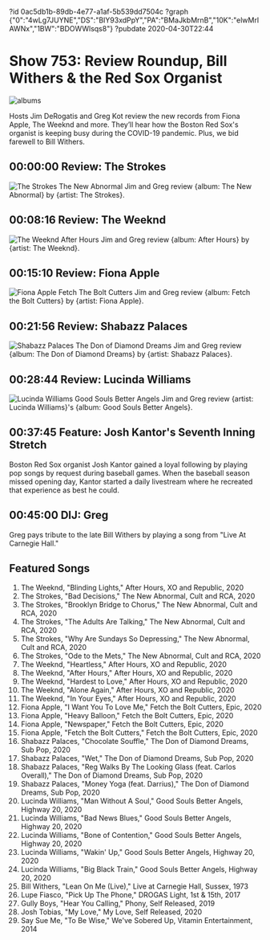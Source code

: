 ?id 0ac5db1b-89db-4e77-a1af-5b539dd7504c
?graph {"0":"4wLg7JUYNE","DS":"BIY93xdPpY","PA":"BMaJkbMrnB","10K":"elwMrlAWNx","1BW":"BDOWWlsqs8"}
?pubdate 2020-04-30T22:44
# Show 753: Review Roundup, Bill Withers & the Red Sox Organist
![albums](https://api.wbez.org/v2/images/39657081-17ee-4f2c-b434-585090ec5568.jpg?width=960&height=378&mode=ASPECT_WIDTH)

Hosts Jim DeRogatis and Greg Kot review the new records from Fiona Apple, The Weeknd and more. They’ll hear how the Boston Red Sox's organist is keeping busy during the COVID-19 pandemic. Plus, we bid farewell to Bill Withers.

## 00:00:00 Review: The Strokes

![The Strokes The New Abnormal](https://static.soundopinions.org/assets/753/01.jpg)
Jim and Greg review {album: The New Abnormal} by {artist: The Strokes}.

## 00:08:16 Review: The Weeknd

![The Weeknd After Hours](https://static.soundopinions.org/assets/753/DS12.jpg)
Jim and Greg review {album: After Hours} by {artist: The Weeknd}.

## 00:15:10 Review: Fiona Apple

![Fiona Apple Fetch The Bolt Cutters](https://static.soundopinions.org/assets/753/PA1.jpg)
Jim and Greg review {album: Fetch the Bolt Cutters} by {artist: Fiona Apple}. 

## 00:21:56 Review: Shabazz Palaces 

![Shabazz Palaces The Don of Diamond Dreams](https://static.soundopinions.org/assets/753/10K1.jpg)
Jim and Greg review {album: The Don of Diamond Dreams} by {artist: Shabazz Palaces}. 

## 00:28:44 Review: Lucinda Williams

![Lucinda Williams Good Souls Better Angels](https://static.soundopinions.org/assets/753/1BW1.jpg)
Jim and Greg review {artist: Lucinda Williams}'s {album: Good Souls Better Angels}. 

## 00:37:45 Feature: Josh Kantor's Seventh Inning Stretch

Boston Red Sox organist Josh Kantor gained a loyal following by playing pop songs by request during baseball games. When the baseball season missed opening day, Kantor started a daily livestream where he recreated that experience as best he could. 

## 00:45:00 DIJ: Greg
Greg pays tribute to the late Bill Withers by playing a song from "Live At Carnegie Hall."


## Featured Songs
1. The Weeknd, "Blinding Lights," After Hours, XO and Republic, 2020
1. The Strokes, "Bad Decisions," The New Abnormal, Cult and RCA, 2020
1. The Strokes, "Brooklyn Bridge to Chorus," The New Abnormal, Cult and RCA, 2020
1. The Strokes, "The Adults Are Talking," The New Abnormal, Cult and RCA, 2020
1. The Strokes, "Why Are Sundays So Depressing," The New Abnormal, Cult and RCA, 2020
1. The Strokes, "Ode to the Mets," The New Abnormal, Cult and RCA, 2020
1. The Weeknd, "Heartless," After Hours, XO and Republic, 2020
1. The Weeknd, "After Hours," After Hours, XO and Republic, 2020
1. The Weeknd, "Hardest to Love," After Hours, XO and Republic, 2020
1. The Weeknd, "Alone Again," After Hours, XO and Republic, 2020
1. The Weeknd, "In Your Eyes," After Hours, XO and Republic, 2020
1. Fiona Apple, "I Want You To Love Me," Fetch the Bolt Cutters, Epic, 2020
1. Fiona Apple, "Heavy Balloon," Fetch the Bolt Cutters, Epic, 2020
1. Fiona Apple, "Newspaper," Fetch the Bolt Cutters, Epic, 2020
1. Fiona Apple, "Fetch the Bolt Cutters," Fetch the Bolt Cutters, Epic, 2020
1. Shabazz Palaces, "Chocolate Souffle," The Don of Diamond Dreams, Sub Pop, 2020
1. Shabazz Palaces, "Wet," The Don of Diamond Dreams, Sub Pop, 2020
1. Shabazz Palaces, "Reg Walks By The Looking Glass (feat. Carlos Overall)," The Don of Diamond Dreams, Sub Pop, 2020
1. Shabazz Palaces, "Money Yoga (feat. Darrius)," The Don of Diamond Dreams, Sub Pop, 2020
1. Lucinda Williams, "Man Without A Soul," Good Souls Better Angels, Highway 20, 2020
1. Lucinda Williams, "Bad News Blues," Good Souls Better Angels, Highway 20, 2020
1. Lucinda Williams, "Bone of Contention," Good Souls Better Angels, Highway 20, 2020
1. Lucinda Williams, "Wakin' Up," Good Souls Better Angels, Highway 20, 2020
1. Lucinda Williams, "Big Black Train," Good Souls Better Angels, Highway 20, 2020
1. Bill Withers, "Lean On Me (Live)," Live at Carnegie Hall, Sussex, 1973
1. Lupe Fiasco, "Pick Up The Phone," DROGAS Light, 1st & 15th, 2017
1. Gully Boys, "Hear You Calling," Phony, Self Released, 2019
1. Josh Tobias, "My Love," My Love, Self Released, 2020
1. Say Sue Me, "To Be Wise," We've Sobered Up, Vitamin Entertainment, 2014